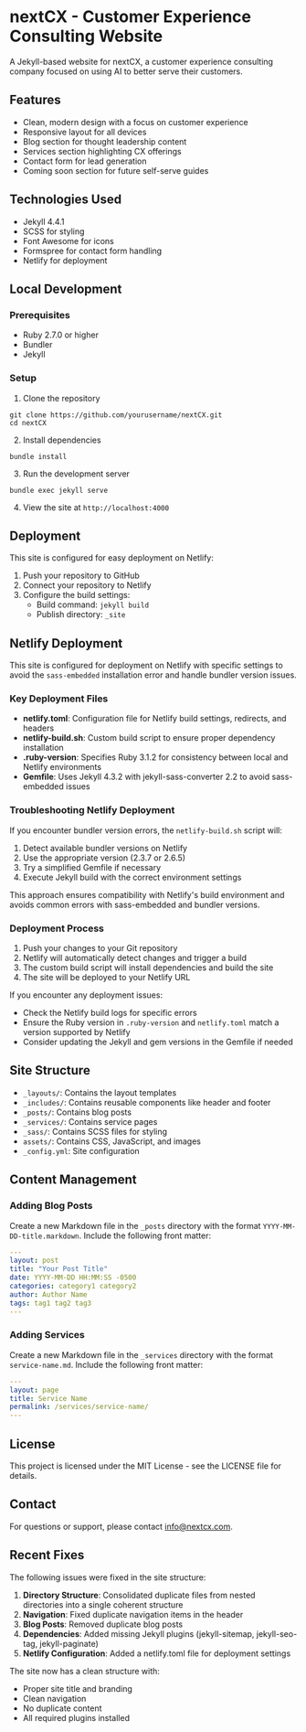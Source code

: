 # nextCX - Customer Experience Consulting Website

A Jekyll-based website for nextCX, a customer experience consulting company focused on using AI to better serve their customers.

## Features

- Clean, modern design with a focus on customer experience
- Responsive layout for all devices
- Blog section for thought leadership content
- Services section highlighting CX offerings
- Contact form for lead generation
- Coming soon section for future self-serve guides

## Technologies Used

- Jekyll 4.4.1
- SCSS for styling
- Font Awesome for icons
- Formspree for contact form handling
- Netlify for deployment

## Local Development

### Prerequisites

- Ruby 2.7.0 or higher
- Bundler
- Jekyll

### Setup

1. Clone the repository
```
git clone https://github.com/yourusername/nextCX.git
cd nextCX
```

2. Install dependencies
```
bundle install
```

3. Run the development server
```
bundle exec jekyll serve
```

4. View the site at `http://localhost:4000`

## Deployment

This site is configured for easy deployment on Netlify:

1. Push your repository to GitHub
2. Connect your repository to Netlify
3. Configure the build settings:
   - Build command: `jekyll build`
   - Publish directory: `_site`

## Netlify Deployment

This site is configured for deployment on Netlify with specific settings to avoid the `sass-embedded` installation error and handle bundler version issues.

### Key Deployment Files

- **netlify.toml**: Configuration file for Netlify build settings, redirects, and headers
- **netlify-build.sh**: Custom build script to ensure proper dependency installation
- **.ruby-version**: Specifies Ruby 3.1.2 for consistency between local and Netlify environments
- **Gemfile**: Uses Jekyll 4.3.2 with jekyll-sass-converter 2.2 to avoid sass-embedded issues

### Troubleshooting Netlify Deployment

If you encounter bundler version errors, the `netlify-build.sh` script will:

1. Detect available bundler versions on Netlify
2. Use the appropriate version (2.3.7 or 2.6.5)
3. Try a simplified Gemfile if necessary
4. Execute Jekyll build with the correct environment settings

This approach ensures compatibility with Netlify's build environment and avoids common errors with sass-embedded and bundler versions.

### Deployment Process

1. Push your changes to your Git repository
2. Netlify will automatically detect changes and trigger a build
3. The custom build script will install dependencies and build the site
4. The site will be deployed to your Netlify URL

If you encounter any deployment issues:
- Check the Netlify build logs for specific errors
- Ensure the Ruby version in `.ruby-version` and `netlify.toml` match a version supported by Netlify
- Consider updating the Jekyll and gem versions in the Gemfile if needed

## Site Structure

- `_layouts/`: Contains the layout templates
- `_includes/`: Contains reusable components like header and footer
- `_posts/`: Contains blog posts
- `_services/`: Contains service pages
- `_sass/`: Contains SCSS files for styling
- `assets/`: Contains CSS, JavaScript, and images
- `_config.yml`: Site configuration

## Content Management

### Adding Blog Posts

Create a new Markdown file in the `_posts` directory with the format `YYYY-MM-DD-title.markdown`. Include the following front matter:

```yaml
---
layout: post
title: "Your Post Title"
date: YYYY-MM-DD HH:MM:SS -0500
categories: category1 category2
author: Author Name
tags: tag1 tag2 tag3
---
```

### Adding Services

Create a new Markdown file in the `_services` directory with the format `service-name.md`. Include the following front matter:

```yaml
---
layout: page
title: Service Name
permalink: /services/service-name/
---
```

## License

This project is licensed under the MIT License - see the LICENSE file for details.

## Contact

For questions or support, please contact [info@nextcx.com](mailto:info@nextcx.com).

## Recent Fixes

The following issues were fixed in the site structure:

1. **Directory Structure**: Consolidated duplicate files from nested directories into a single coherent structure
2. **Navigation**: Fixed duplicate navigation items in the header
3. **Blog Posts**: Removed duplicate blog posts
4. **Dependencies**: Added missing Jekyll plugins (jekyll-sitemap, jekyll-seo-tag, jekyll-paginate)
5. **Netlify Configuration**: Added a netlify.toml file for deployment settings

The site now has a clean structure with:
- Proper site title and branding
- Clean navigation
- No duplicate content
- All required plugins installed 